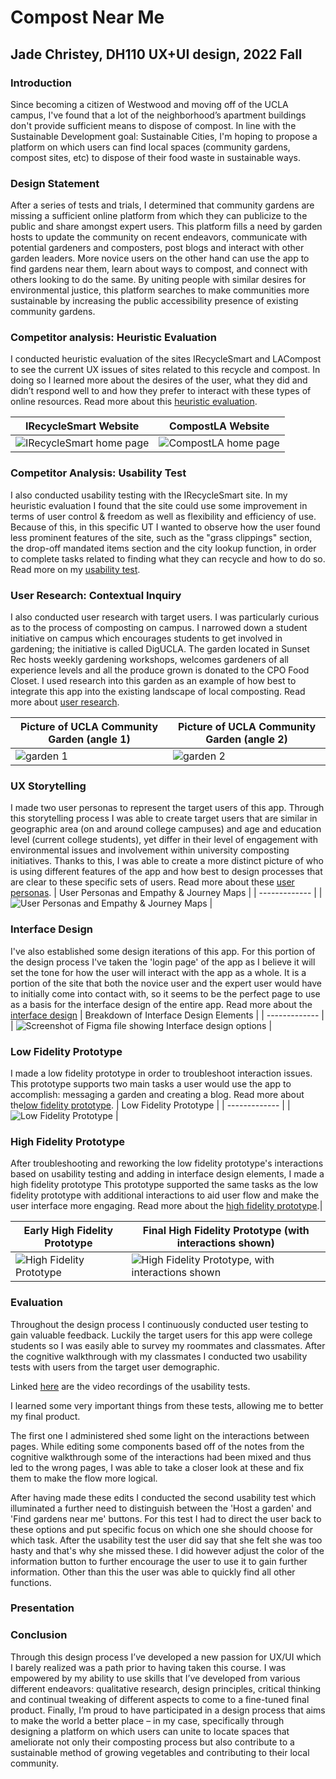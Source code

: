 # Compost Near Me

## Jade Christey, DH110 UX+UI design, 2022 Fall 

### Introduction
Since becoming a citizen of Westwood and moving off of the UCLA campus, I've found that a lot of the neighborhood’s apartment buildings don't provide sufficient means to dispose of compost. In line with the Sustainable Development goal: Sustainable Cities, I'm hoping to propose a platform on which users can find local spaces (community gardens, compost sites, etc) to dispose of their food waste in sustainable ways. 

### Design Statement 
After a series of tests and trials, I determined that community gardens are missing a sufficient online platform from which they can publicize to the public and share amongst expert users. This platform fills a need by garden hosts to update the community on recent endeavors, communicate with potential gardeners and composters, post blogs and interact with other garden leaders. More novice users on the other hand can use the app to find gardens near them, learn about ways to compost, and connect with others looking to do the same. By uniting people with similar desires for environmental justice, this platform searches to make communities more sustainable by increasing the public accessibility presence of existing community gardens. 

### Competitor analysis: Heuristic Evaluation

I conducted heuristic evaluation of the sites IRecycleSmart and LACompost to see the current UX issues of sites related to this recycle and compost. In doing so I learned more about the desires of the user, what they did and didn’t respond well to and how they prefer to interact with these types of online resources. Read more about this [heuristic evaluation](https://github.com/jchristey/DH110-22f/tree/main/assignment1).

| IRecycleSmart Website | CompostLA Website |
| ------------- | ------------- |
| ![IRecycleSmart home page](RecycleSmart.png) | ![CompostLA home page](CompostLA.png)  |


### Competitor Analysis: Usability Test 

I also conducted usability testing with the IRecycleSmart site. In my heuristic evaluation I found that the site could use some improvement in terms of user control & freedom as well as flexibility and efficiency of use. Because of this, in this specific UT I wanted to observe how the user found less prominent features of the site, such as the "grass clippings" section, the drop-off mandated items section and the city lookup function, in order to complete tasks related to finding what they can recycle and how to do so. Read more on my [usability test](https://github.com/jchristey/DH110-22f/tree/main/PilotUT).

### User Research: Contextual Inquiry
I also conducted user research with target users. I was particularly curious as to the process of composting on campus. I narrowed down a student initiative on campus which encourages students to get involved in gardening; the initiative is called DigUCLA. The garden located in Sunset Rec hosts weekly gardening workshops, welcomes gardeners of all experience levels and all the produce grown is donated to the CPO Food Closet. I used research into this garden as an example of how best to integrate this app into the existing landscape of local composting. Read more about [user research](https://github.com/jchristey/DH110-22f/blob/main/PeopleInContext/README.md).

|Picture of UCLA Community Garden (angle 1)|Picture of UCLA Community Garden (angle 2)|
|---|---|
|![garden 1](garden1.png)|![garden 2](garden2.png)|

### UX Storytelling

I made two user personas to represent the target users of this app. Through this storytelling process I was able to create target users that are similar in geographic area (on and around college campuses) and age and education level (current college students), yet differ in their level of engagement with environmental issues and involvement within university composting initiatives. Thanks to this, I was able to create a more distinct picture of who is using different features of the app and how best to design processes that are clear to these specific sets of users. Read more about these [user personas](https://github.com/jchristey/DH110-22f/blob/main/UserPersonas/README.md).
| User Personas and Empathy & Journey Maps |
| ------------- | 
| ![User Personas and Empathy & Journey Maps](Storytelling.png) |


### Interface Design

I've also established some design iterations of this app. For this portion of the design process I've taken the 'login page' of the app as I believe it will set the tone for how the user will interact with the app as a whole. It is a portion of the site that both the novice user and the expert user would have to initially come into contact with, so it seems to be the perfect page to use as a basis for the interface design of the entire app. Read more about the [interface design](https://github.com/jchristey/DH110-22f/blob/main/InterfaceDesignSystem/README.md)
| Breakdown of Interface Design Elements |
| ------------- | 
| ![Screenshot of Figma file showing Interface design options](Interfacedesign.png) |

### Low Fidelity Prototype

I made a low fidelity prototype in order to troubleshoot interaction issues. This prototype supports two main tasks a user would use the app to accomplish: messaging a garden and creating a blog. Read more about the[low fidelity prototype](https://github.com/jchristey/DH110-22f/blob/main/LowFidelityProto/README.md).
| Low Fidelity Prototype |
| ------------- | 
| ![Low Fidelity Prototype](LowFidelity.png) |

### High Fidelity Prototype

After troubleshooting and reworking the low fidelity prototype's interactions based on usability testing and adding in interface design elements, I made a high fidelity prototype This prototype supported the same tasks as the low fidelity prototype with additional interactions to aid user flow and make the user interface more engaging. Read more about the  [high fidelity prototype](https://github.com/jchristey/DH110-22f/blob/main/HighFidelityPrototype/README.md).|

| Early High Fidelity Prototype | Final High Fidelity Prototype (with interactions shown) |
| ------------- | ------------- |
| ![High Fidelity Prototype](HighFidelity.png) | ![High Fidelity Prototype, with interactions shown](proto.png)  |


### Evaluation 

Throughout the design process I continuously conducted user testing to gain valuable feedback. Luckily the target users for this app were college students so I was easily able to survey my roommates and classmates. After the cognitive walkthrough with my classmates I conducted two usability tests with users from the target user demographic. 

Linked [here](https://drive.google.com/drive/folders/1WOAuXySPIomjBzXY3a8luFIbq9x1qSMx?usp=share_link) are the video recordings of the usability tests. 

I learned some very important things from these tests, allowing me to better my final product. 

The first one I administered shed some light on the interactions between pages. While editing some components based off of the notes from the cognitive walkthrough some of the interactions had been mixed and thus led to the wrong pages, I was able to take a closer look at these and fix them to make the flow more logical. 

After having made these edits I conducted the second usability test which illuminated a further need to distinguish between the 'Host a garden' and 'Find gardens near me' buttons. For this test I had to direct the user back to these options and put specific focus on which one she should choose for which task. After the usability test the user did say that she felt she was too hasty and that's why she missed these. I did however adjust the color of the information button to further encourage the user to use it to gain further information. Other than this the user was able to quickly find all other functions. 

### Presentation 

### Conclusion

Through this design process I’ve developed a new passion for UX/UI which I barely realized was a path prior to having taken this course. I was empowered by my ability to use skills that I’ve developed from various different endeavors: qualitative research, design principles, critical thinking and continual tweaking of different aspects to come to a fine-tuned final product. Finally, I’m proud to have participated in a design process that aims to make the world a better place – in my case, specifically through designing a platform on which users can unite to locate spaces that ameliorate not only their composting process but also contribute to a sustainable method of growing vegetables and contributing to their local community. 
